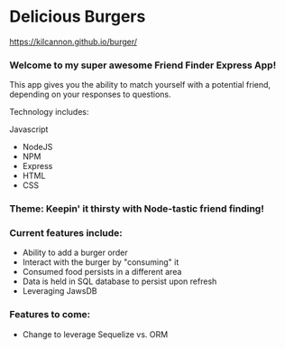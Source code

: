 # Delicious Burgers

https://kilcannon.github.io/burger/

### Welcome to my super awesome Friend Finder Express App!
This app gives you the ability to match yourself with a potential friend, depending on your responses to questions.

Technology includes:

Javascript
+ NodeJS
+ NPM
+ Express
+ HTML
+ CSS

### Theme: Keepin' it thirsty with Node-tastic friend finding!

### Current features include:
+ Ability to add a burger order
+ Interact with the burger by "consuming" it
+ Consumed food persists in a different area
+ Data is held in SQL database to persist upon refresh
+ Leveraging JawsDB

### Features to come:
+ Change to leverage Sequelize vs. ORM